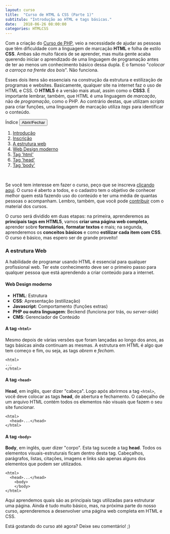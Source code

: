 ```yaml
---
layout: curso
title:  "Curso de HTML & CSS (Parte 1)"
subtitulo: "Introdução ao HTML e tags básicas."
date:   2018-06-26 08:00:00
categories: HTMLCSS
---
```


Com a criação do [Curso de PHP](https://envolte.github.io/Curso-PHP.html), veio a necessidade de ajudar as pessoas que têm dificuldade com a linguagem de marcação **HTML** e folha de estilo **CSS**. Ambas são muito fáceis de se aprender, mas muita gente acaba querendo iniciar o aprendizado de uma linguagem de programação antes de ter ao menos um conhecimento básico dessa dupla. É o famoso "*colocar a carroça na frente dos bois*". Não funciona.

<span id="01"></span>
Esses dois itens são essenciais na construção da estrutura e estilização de programas e websites. Basicamente, qualquer site na internet faz o uso de HTML e CSS. O **HTML5** é a versão mais atual, assim como o **CSS3**. É importante lembrar, também, que HTML é uma linguagem de *marcação*, não de *programação*, como o PHP. Ao contrário destas, que utilizam *scripts* para criar funções, uma linguagem de marcação utiliza *tags* para identificar o conteúdo.

<section id="quadro">
<label>Índice</label> <button class="openclose">Abrir/Fechar</button>
<div class="linha"></div>
<section id="indice">
<ol><!-- indice -->

<li><a href="#01">Introdução</a></li>
<li><a href="#02">Inscrição</a></li>
<li><a href="#03">A estrutura web</a></li>
<li><a href="#04">Web Design moderno</a></li>
<li><a href="#05">Tag 'html'</a></li>
<li><a href="#06">Tag 'head'</a></li>
<li><a href="#07">Tag 'body'</a></li>

</ol>
</section>
</section><br>

<span id="02"></span>
Se você tem interesse em fazer o curso, peço que se inscreva [clicando aqui](https://envolte.github.io/Curso-HTML-CSS.html). O curso é aberto a todos, e o cadastro tem o objetivo de conhecer melhor quem está fazendo uso do conteúdo e ter uma média de quantas pessoas o acompanham. Lembro, também, que você pode [contribuir](https://envolte.github.io/Curso-HTML-CSS.html) com o material dos cursos.

O curso será dividido em duas etapas: na primeira, aprenderemos as **principais tags em HTML5**, vamos **criar uma página web completa**, aprender sobre **formulários**, **formatar textos** e mais; na segunda, aprenderemos os **conceitos básicos** e como **estilizar cada item com CSS**. O curso é básico, mas espero ser de grande proveito!

<span id="03"></span>
### A estrutura Web
A habilidade de programar usando HTML é essencial para qualquer profissional web. Ter este conhecimento deve ser o primeiro passo para qualquer pessoa que está aprendendo a criar conteúdo para a internet.

<span id="04"></span>
#### Web Design moderno

* **HTML**: Estrutura
* **CSS**: Apresentação (estilização)
* **Javascript**: Comportamento (funções extras)
* **PHP ou outra linguagem**: Beckend (funciona por trás, ou *server-side*)
* **CMS**: Gerenciador de Conteúdo

<span id="05"></span>
#### A tag ``<html>``

Mesmo depois de várias versões que foram lançadas ao longo dos anos, as tags básicas ainda continuam as mesmas. A estrutura em HTML é algo que tem começo e fim, ou seja, as tags *abrem* e *fecham*.

    <html>
    ...
    </html>

<span id="06"></span>
#### A tag ``<head>``
  
**Head**, em inglês, quer dizer "cabeça". Logo após abrirmos a tag ``<html>``, você deve colocar as tags **head**, de abertura e fechamento. O cabeçalho de um arquivo HTML contém todos os elementos não visuais que fazem o seu site funcionar.

    <html>
      <head>...</head>
    </html>
  
<span id="07"></span>
#### A tag ``<body>``
  
**Body**, em inglês, quer dizer "corpo". Esta tag sucede a tag **head**. Todos os elementos visuais-estruturais ficam dentro desta tag. Cabeçalhos, parágrafos, listas, citações, imagens e links são apenas alguns dos elementos que podem ser utilizados.
  
    <html>
      <head>...</head>
        <body>
        </body>
    </html>

Aqui aprendemos quais são as principais tags utilizadas para estruturar uma página. Ainda é tudo muito básico, mas, na próxima parte do nosso curso, aprenderemos a desenvolver uma página web completa em HTML e CSS.
  
Está gostando do curso até agora? Deixe seu comentário! ;)
